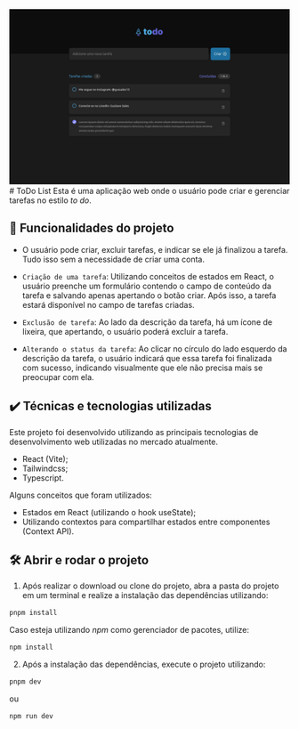 <img src=".github/preview.png" />
# ToDo List
Esta é uma aplicação web onde o usuário pode criar e gerenciar tarefas no estilo <i>to do</i>.

## 🔨 Funcionalidades do projeto

- O usuário pode criar, excluir tarefas, e indicar se ele já finalizou a tarefa. Tudo isso sem a necessidade de criar uma conta.

- `Criação de uma tarefa`: Utilizando conceitos de estados em React, o usuário preenche um formulário contendo o campo de conteúdo da tarefa e salvando apenas apertando o botão criar. Após isso, a tarefa estará disponível no campo de tarefas criadas.

- `Exclusão de tarefa`: Ao lado da descrição da tarefa, há um ícone de lixeira, que apertando, o usuário poderá excluir a tarefa.

- `Alterando o status da tarefa`: Ao clicar no círculo do lado esquerdo da descrição da tarefa, o usuário indicará que essa tarefa foi finalizada com sucesso, indicando visualmente que ele não precisa mais se preocupar com ela.

## ✔️ Técnicas e tecnologias utilizadas

Este projeto foi desenvolvido utilizando as principais tecnologias de desenvolvimento web utilizadas no mercado atualmente.
- React (Vite);
- Tailwindcss;
- Typescript.

Alguns conceitos que foram utilizados: 
- Estados em React (utilizando o hook useState);
- Utilizando contextos para compartilhar estados entre componentes (Context API).


## 🛠️ Abrir e rodar o projeto

1. Após realizar o download ou clone do projeto, abra a pasta do projeto em um terminal e realize a instalação das dependências utilizando:
```bash
pnpm install
```
Caso esteja utilizando *npm* como gerenciador de pacotes, utilize:
```bash
npm install
```

2. Após a instalação das dependências, execute o projeto utilizando:
```bash
pnpm dev
```
ou
```bash
npm run dev
```